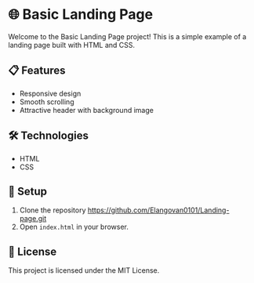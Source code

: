 # 🌐 Basic Landing Page

Welcome to the Basic Landing Page project! This is a simple example of a landing page built with HTML and CSS.

## 📋 Features
- Responsive design
- Smooth scrolling
- Attractive header with background image

## 🛠️ Technologies
- HTML
- CSS

## 🚀 Setup
1. Clone the repository  https://github.com/Elangovan0101/Landing-page.git
2. Open `index.html` in your browser.

## 📄 License
This project is licensed under the MIT License.
